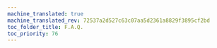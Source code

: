 ```yaml
---
machine_translated: true
machine_translated_rev: 72537a2d527c63c07aa5d2361a8829f3895cf2bd
toc_folder_title: F.A.Q.
toc_priority: 76
---
```


